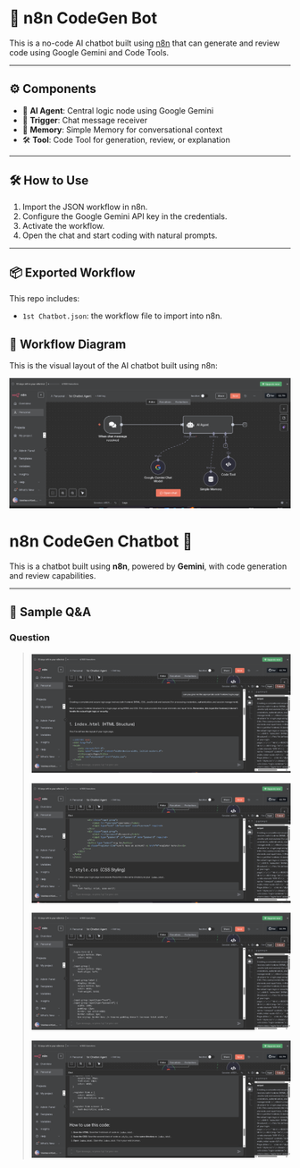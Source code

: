 # 🤖 n8n CodeGen Bot

This is a no-code AI chatbot built using [n8n](https://n8n.io/) that can generate and review code using Google Gemini and Code Tools.

---

## ⚙️ Components

- 🧠 **AI Agent**: Central logic node using Google Gemini
- 📩 **Trigger**: Chat message receiver
- 🧠 **Memory**: Simple Memory for conversational context
- 🛠 **Tool**: Code Tool for generation, review, or explanation

---

## 🛠 How to Use

1. Import the JSON workflow in n8n.
2. Configure the Google Gemini API key in the credentials.
3. Activate the workflow.
4. Open the chat and start coding with natural prompts.

---

## 📦 Exported Workflow

This repo includes:

- `1st Chatbot.json`: the workflow file to import into n8n.

## 🧭 Workflow Diagram

This is the visual layout of the AI chatbot built using n8n:

![Workflow Diagram](n8n_chatbot.png)


# n8n CodeGen Chatbot 🤖

This is a chatbot built using **n8n**, powered by **Gemini**, with code generation and review capabilities.

---


## 💬 Sample Q&A

### Question 
> ![Workflow Diagram](n8n1.png)
>
> ![Workflow Diagram](n8n2.png)
>
> ![Workflow Diagram](n8n3.png)
>
> ![Workflow Diagram](n8n4.png)
